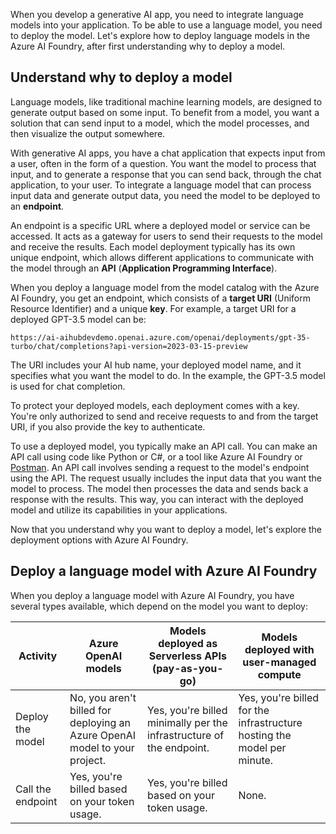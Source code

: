 When you develop a generative AI app, you need to integrate language models into your application. To be able to use a language model, you need to deploy the model. Let's explore how to deploy language models in the Azure AI Foundry, after first understanding why to deploy a model.

## Understand why to deploy a model

Language models, like traditional machine learning models, are designed to generate output based on some input. To benefit from a model, you want a solution that can send input to a model, which the model processes, and then visualize the output somewhere.

With generative AI apps, you have a chat application that expects input from a user, often in the form of a question. You want the model to process that input, and to generate a response that you can send back, through the chat application, to your user. To integrate a language model that can process input data and generate output data, you need the model to be deployed to an **endpoint**.

An endpoint is a specific URL where a deployed model or service can be accessed. It acts as a gateway for users to send their requests to the model and receive the results. Each model deployment typically has its own unique endpoint, which allows different applications to communicate with the model through an **API** (**Application Programming Interface**).

When you deploy a language model from the model catalog with the Azure AI Foundry, you get an endpoint, which consists of a **target URI** (Uniform Resource Identifier) and a unique **key**. For example, a target URI for a deployed GPT-3.5 model can be:

`https://ai-aihubdevdemo.openai.azure.com/openai/deployments/gpt-35-turbo/chat/completions?api-version=2023-03-15-preview`

The URI includes your AI hub name, your deployed model name, and it specifies what you want the model to do. In the example, the GPT-3.5 model is used for chat completion.

To protect your deployed models, each deployment comes with a key. You're only authorized to send and receive requests to and from the target URI, if you also provide the key to authenticate.

To use a deployed model, you typically make an API call. You can make an API call using code like Python or C#, or a tool like Azure AI Foundry or [Postman](https://www.postman.com/?azure-portal=true). An API call involves sending a request to the model's endpoint using the API. The request usually includes the input data that you want the model to process. The model then processes the data and sends back a response with the results. This way, you can interact with the deployed model and utilize its capabilities in your applications.

Now that you understand why you want to deploy a model, let's explore the deployment options with Azure AI Foundry.

## Deploy a language model with Azure AI Foundry

When you deploy a language model with Azure AI Foundry, you have several types available, which depend on the model you want to deploy:

|Activity|Azure OpenAI models|Models deployed as Serverless APIs (pay-as-you-go)|Models deployed with user-managed compute|
|---|---|---|---|
|Deploy the model|No, you aren't billed for deploying an Azure OpenAI model to your project.|Yes, you're billed minimally per the infrastructure of the endpoint.|Yes, you're billed for the infrastructure hosting the model per minute.|
|Call the endpoint|Yes, you're billed based on your token usage.|Yes, you're billed based on your token usage.|None.|
